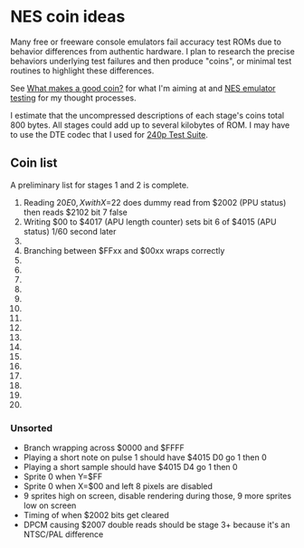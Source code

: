 NES coin ideas
==============

Many free or freeware console emulators fail accuracy test ROMs due
to behavior differences from authentic hardware.  I plan to research
the precise behaviors underlying test failures and then produce
"coins", or minimal test routines to highlight these differences.

See [What makes a good coin?] for what I'm aiming at and
[NES emulator testing] for my thought processes.

I estimate that the uncompressed descriptions of each stage's
coins total 800 bytes.  All stages could add up to several
kilobytes of ROM.  I may have to use the DTE codec that I used for
[240p Test Suite].

[What makes a good coin?]: ./good_coin.md
[NES emulator testing]: ./nes_emu_testing.md
[240p Test Suite]: https://github.com/pinobatch/240p-test-mini/nes

Coin list
---------
A preliminary list for stages 1 and 2 is complete.

1. Reading $20E0,X with X=$22 does dummy read from $2002 (PPU status)
   then reads $2102 bit 7 false
2. Writing $00 to $4017 (APU length counter) sets bit 6 of $4015
   (APU status) 1/60 second later
3. 
4. Branching between $FFxx and $00xx wraps correctly
5. 
6. 
7. 
8. 
9. 
10. 
11. 
12. 
13. 
14. 
15. 
16. 
17. 
18. 
19. 
20. 

### Unsorted

* Branch wrapping across $0000 and $FFFF
* Playing a short note on pulse 1 should have $4015 D0 go 1 then 0
* Playing a short sample should have $4015 D4 go 1 then 0
* Sprite 0 when Y=$FF
* Sprite 0 when X=$00 and left 8 pixels are disabled
* 9 sprites high on screen, disable rendering during those, 9 more
  sprites low on screen
* Timing of when $2002 bits get cleared
* DPCM causing $2007 double reads should be stage 3+ because it's
  an NTSC/PAL difference

